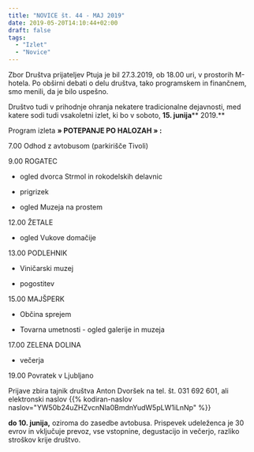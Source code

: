 ```yaml
---
title: "NOVICE št. 44 - MAJ 2019"
date: 2019-05-20T14:10:44+02:00
draft: false
tags:
  - "Izlet"
  - "Novice"
---
```


Zbor Društva prijateljev Ptuja je bil 27.3.2019,  ob 18.00 uri, v prostorih M-hotela. Po obširni debati o delu društva, tako programskem in finančnem, smo menili, da je bilo uspešno.

Društvo tudi v prihodnje ohranja nekatere tradicionalne dejavnosti, med katere sodi tudi vsakoletni izlet, ki bo v soboto, **15. junija**** 2019.**

Program izleta **» POTEPANJE PO HALOZAH » :**



7.00   Odhod z avtobusom (parkirišče Tivoli)

9.00   ROGATEC

- ogled dvorca Strmol in rokodelskih delavnic

- prigrizek

- ogled Muzeja na prostem

12.00         ŽETALE

- ogled Vukove domačije

13.00  PODLEHNIK

- Viničarski muzej

- pogostitev

15.00  MAJŠPERK

- Občina sprejem

- Tovarna umetnosti - ogled galerije in muzeja

17.00 ZELENA DOLINA

- večerja

19.00  Povratek v Ljubljano

Prijave zbira tajnik društva Anton Dvoršek na tel. št. 031 692 601, ali elektronski naslov {{% kodiran-naslov naslov="YW50b24uZHZvcnNla0BmdnYudW5pLW1iLnNp" %}}

**do 10. junija,** oziroma do zasedbe avtobusa. Prispevek udeleženca je 30 evrov in vključuje prevoz, vse vstopnine, degustacijo in večerjo, razliko stroškov krije društvo.
<!--more-->
